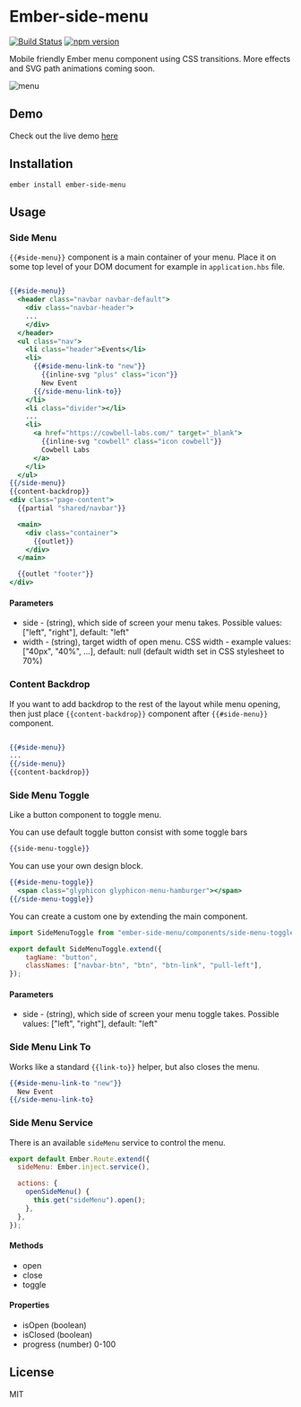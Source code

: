 # Ember-side-menu

[![Build Status](https://travis-ci.org/tsubik/ember-side-menu.svg?branch=master)](https://travis-ci.org/tsubik/ember-side-menu)
[![npm version](https://badge.fury.io/js/ember-side-menu.svg)](https://badge.fury.io/js/ember-side-menu)

Mobile friendly Ember menu component using CSS transitions. More effects and SVG path animations coming soon.

![menu](https://cloud.githubusercontent.com/assets/1286444/16232587/722922f2-37cb-11e6-89bc-e529a916b80f.gif)

## Demo

Check out the live demo [here][live-demo]

## Installation

`ember install ember-side-menu`

## Usage

### Side Menu

`{{#side-menu}}` component is a main container of your menu. Place it on some top level of your DOM
document for example in `application.hbs` file.

``` handlebars

{{#side-menu}}
  <header class="navbar navbar-default">
    <div class="navbar-header">
    ...
    </div>
  </header>
  <ul class="nav">
    <li class="header">Events</li>
    <li>
      {{#side-menu-link-to "new"}}
        {{inline-svg "plus" class="icon"}}
        New Event
      {{/side-menu-link-to}}
    </li>
    <li class="divider"></li>
    ...
    <li>
      <a href="https://cowbell-labs.com/" target="_blank">
        {{inline-svg "cowbell" class="icon cowbell"}}
        Cowbell Labs
      </a>
    </li>
  </ul>
{{/side-menu}}
{{content-backdrop}}
<div class="page-content">
  {{partial "shared/navbar"}}

  <main>
    <div class="container">
      {{outlet}}
    </div>
  </main>

  {{outlet "footer"}}
</div>

```

#### Parameters

* side - (string), which side of screen your menu takes. Possible values: ["left", "right"], default: "left"
* width - (string), target width of open menu. CSS width - example values: ["40px", "40%", ...], default: null (default width set in
CSS stylesheet to 70%)

### Content Backdrop

If you want to add backdrop to the rest of the layout while menu opening, then just place `{{content-backdrop}}`
component after `{{#side-menu}}` component.

``` handlebars

{{#side-menu}}
...
{{/side-menu}}
{{content-backdrop}}

```

### Side Menu Toggle

Like a button component to toggle menu.

You can use default toggle button consist with some toggle bars

``` handlebars
{{side-menu-toggle}}
```

You can use your own design block.

``` handlebars
{{#side-menu-toggle}}
  <span class="glyphicon glyphicon-menu-hamburger"></span>
{{/side-menu-toggle}}
```

You can create a custom one by extending the main component.

``` javascript
import SideMenuToggle from "ember-side-menu/components/side-menu-toggle";

export default SideMenuToggle.extend({
    tagName: "button",
    classNames: ["navbar-btn", "btn", "btn-link", "pull-left"],
});
```

#### Parameters

* side - (string), which side of screen your menu toggle takes. Possible values: ["left", "right"], default: "left"

### Side Menu Link To

Works like a standard `{{link-to}}` helper, but also closes the menu.

``` handlebars
{{#side-menu-link-to "new"}}
  New Event
{{/side-menu-link-to}
```

### Side Menu Service

There is an available `sideMenu` service to control the menu.

``` javascript
export default Ember.Route.extend({
  sideMenu: Ember.inject.service(),

  actions: {
    openSideMenu() {
      this.get("sideMenu").open();
    },
  },
});
```

#### Methods

* open
* close
* toggle

#### Properties

* isOpen (boolean)
* isClosed (boolean)
* progress (number) 0-100

## License

MIT

[live-demo]: https://tsubik.com/ember-side-menu
